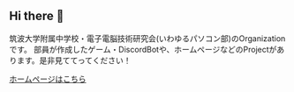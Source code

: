## Hi there 👋

筑波大学附属中学校・電子電脳技術研究会(いわゆるパソコン部)のOrganizationです。
部員が作成したゲーム・DiscordBotや、ホームページなどのProjectがあります。是非見ててってください！

[ホームページはこちら](tsukuba-denden.github.io/)
